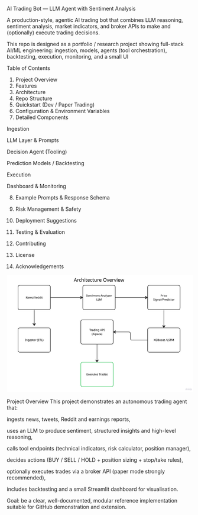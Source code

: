 AI Trading Bot — LLM Agent with Sentiment Analysis

A production-style, agentic AI trading bot that combines LLM reasoning, sentiment analysis, market indicators, and broker APIs to make and (optionally) execute trading decisions.


This repo is designed as a portfolio / research project showing full-stack AI/ML engineering: ingestion, models, agents (tool orchestration), backtesting, execution, monitoring, and a small UI


Table of Contents

1. Project Overview
2. Features
3. Architecture
4. Repo Structure
5. Quickstart (Dev / Paper Trading)
6. Configuration & Environment Variables
7. Detailed Components

Ingestion

LLM Layer & Prompts

Decision Agent (Tooling)

Prediction Models / Backtesting

Execution

Dashboard & Monitoring

8. Example Prompts & Response Schema

9. Risk Management & Safety

10. Deployment Suggestions

11. Testing & Evaluation

12. Contributing

13. License

14. Acknowledgements



![Architecture Overview](https://github.com/fsaavedra0003/Agentic-AI-Trading-Bot-with-LLM-reasoning-sentiment-analysis/blob/master/pictures/Architecture_overview.png?raw=true)



Project Overview
This project demonstrates an autonomous trading agent that:

ingests news, tweets, Reddit and earnings reports,

uses an LLM to produce sentiment, structured insights and high-level reasoning,

calls tool endpoints (technical indicators, risk calculator, position manager),

decides actions (BUY / SELL / HOLD + position sizing + stop/take rules),

optionally executes trades via a broker API (paper mode strongly recommended),

includes backtesting and a small Streamlit dashboard for visualisation.

Goal: be a clear, well-documented, modular reference implementation suitable for GitHub demonstration and extension.